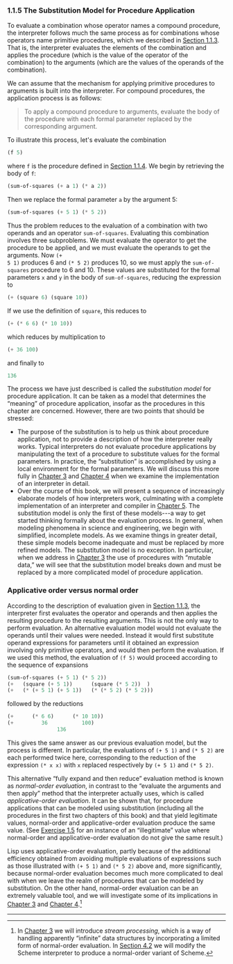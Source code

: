 ### <span class="chapnum">1.1.5</span> The Substitution Model for Procedure Application

To evaluate a combination whose operator names a compound procedure, the
interpreter follows much the same process as for combinations whose operators
name primitive procedures, which we described in [Section 1.1.3](1.1.3_Evaluating_Combinations.md).  That is,
the interpreter evaluates the elements of the combination and applies the
procedure (which is the value of the operator of the combination) to the
arguments (which are the values of the operands of the combination).

We can assume that the mechanism for applying primitive procedures to arguments
is built into the interpreter.  For compound procedures, the application
process is as follows:

> To apply a compound procedure to arguments, evaluate the body of the procedure with each formal parameter replaced by the corresponding argument.


To illustrate this process, let's evaluate the combination

```scheme
(f 5)
```


where $\texttt{f}$ is the procedure defined in [Section 1.1.4](1.1.4_Compound_Procedures.md).  We begin by
retrieving the body of $\texttt{f}$:

```scheme
(sum-of-squares (+ a 1) (* a 2))
```


Then we replace the formal parameter $\texttt{a}$ by the argument 5:

```scheme
(sum-of-squares (+ 5 1) (* 5 2))
```


Thus the problem reduces to the evaluation of a combination with two operands
and an operator $\texttt{sum-of-squares}$.  Evaluating this combination involves
three subproblems.  We must evaluate the operator to get the procedure to be
applied, and we must evaluate the operands to get the arguments.  Now $\texttt{(+
5 1)}$ produces 6 and $\texttt{(* 5 2)}$ produces 10, so we must apply the
$\texttt{sum-of-squares}$ procedure to 6 and 10.  These values are substituted for
the formal parameters $\texttt{x}$ and $\texttt{y}$ in the body of
$\texttt{sum-of-squares}$, reducing the expression to

```scheme
(+ (square 6) (square 10))
```


If we use the definition of $\texttt{square}$, this reduces to

```scheme
(+ (* 6 6) (* 10 10))
```


which reduces by multiplication to

```scheme
(+ 36 100)
```


and finally to

```scheme
136
```


The process we have just described is called the _substitution model_
for procedure application.  It can be taken as a model that determines the
“meaning” of procedure application, insofar as the procedures in this chapter
are concerned.  However, there are two points that should be stressed:

- The purpose of the substitution is to help us think about procedure application, not to provide a description of how the interpreter really works. Typical interpreters do not evaluate procedure applications by manipulating the text of a procedure to substitute values for the formal parameters.  In practice, the “substitution” is accomplished by using a local environment for the formal parameters.  We will discuss this more fully in [Chapter 3](3_Modularity_Objects_and_State.md) and [Chapter 4](4_Metalinguistic_Abstraction.md) when we examine the implementation of an interpreter in detail.
- Over the course of this book, we will present a sequence of increasingly elaborate models of how interpreters work, culminating with a complete implementation of an interpreter and compiler in [Chapter 5](5_Computing_with_Register_Machines.md).  The substitution model is only the first of these models---a way to get started thinking formally about the evaluation process.  In general, when modeling phenomena in science and engineering, we begin with simplified, incomplete models.  As we examine things in greater detail, these simple models become inadequate and must be replaced by more refined models.  The substitution model is no exception.  In particular, when we address in [Chapter 3](3_Modularity_Objects_and_State.md) the use of procedures with “mutable data,” we will see that the substitution model breaks down and must be replaced by a more complicated model of procedure application.

### Applicative order versus normal order

According to the description of evaluation given in [Section 1.1.3](1.1.3_Evaluating_Combinations.md), the
interpreter first evaluates the operator and operands and then applies the
resulting procedure to the resulting arguments.  This is not the only way to
perform evaluation.  An alternative evaluation model would not evaluate the
operands until their values were needed.  Instead it would first substitute
operand expressions for parameters until it obtained an expression involving
only primitive operators, and would then perform the evaluation.  If we used
this method, the evaluation of $\texttt{(f 5)}$ would proceed according to the
sequence of expansions

```scheme
(sum-of-squares (+ 5 1) (* 5 2))
(+   (square (+ 5 1))      (square (* 5 2))  )
(+   (* (+ 5 1) (+ 5 1))   (* (* 5 2) (* 5 2)))
```


followed by the reductions

```scheme
(+      (* 6 6)      (* 10 10))
(+         36           100)
                136
```


This gives the same answer as our previous evaluation model, but the process is
different.  In particular, the evaluations of $\texttt{(+ 5 1)}$ and $\texttt{(* 5 2)}$
are each performed twice here, corresponding to the reduction of the expression
$\texttt{(* x x)}$ with $\texttt{x}$ replaced respectively by $\texttt{(+ 5 1)}$ and
$\texttt{(* 5 2)}$.

This alternative “fully expand and then reduce” evaluation method is known as
_normal-order evaluation_, in contrast to the “evaluate the arguments
and then apply” method that the interpreter actually uses, which is called
_applicative-order evaluation_.  It can be shown that, for procedure
applications that can be modeled using substitution (including all the
procedures in the first two chapters of this book) and that yield legitimate
values, normal-order and applicative-order evaluation produce the same value.
(See [Exercise 1.5](List_of_Exercises.md#1-5) for an instance of an “illegitimate” value where
normal-order and applicative-order evaluation do not give the same result.)

Lisp uses applicative-order evaluation, partly because of the additional
efficiency obtained from avoiding multiple evaluations of expressions such as
those illustrated with $\texttt{(+ 5 1)}$ and $\texttt{(* 5 2)}$ above and, more
significantly, because normal-order evaluation becomes much more complicated to
deal with when we leave the realm of procedures that can be modeled by
substitution.  On the other hand, normal-order evaluation can be an extremely
valuable tool, and we will investigate some of its implications in [Chapter 3](3_Modularity_Objects_and_State.md) and [Chapter 4](4_Metalinguistic_Abstraction.md).[^16]

---

[^15]: Despite the simplicity of the substitution idea, it turns out to be surprisingly complicated to give a rigorous mathematical definition of the substitution process.  The problem arises from the possibility of confusion between the names used for the formal parameters of a procedure and the (possibly identical) names used in the expressions to which the procedure may be applied.  Indeed, there is a long history of erroneous definitions of _substitution_ in the literature of logic and programming semantics. See [Stoy 1977](References.md#Stoy-1977) for a careful discussion of substitution.

[^16]: In [Chapter 3](3_Modularity_Objects_and_State.md) we will introduce _stream processing_, which is a way of handling apparently “infinite” data structures by incorporating a limited form of normal-order evaluation.  In [Section 4.2](4.2_Variations_on_a_Scheme_Lazy_Evaluation.md) we will modify the Scheme interpreter to produce a normal-order variant of Scheme.